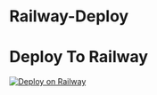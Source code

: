 # Railway-Deploy

# Deploy To Railway
[![Deploy on Railway](https://railway.app/button.svg)](https://railway.app/new/template?template=https%3A%2F%2Fgithub.com%2Fimsaravanakrish%2Frailway&plugins=postgresql&envs=APP_ID%2CAPI_HASH%2CSTRING_SESSION%2CTG_BOT_USERNAME%2CTG_BOT_TOKEN%2CCOMMAND_HAND_LER%2CENV%2CHEROKU_API_KEY%2CHEROKU_APP_NAME%2CPRIVATE_GROUP_ID%2CPRIVATE_GROUP_BOT_ID%2CTZ%2CUPSTREAM_REPO&optionalEnvs=COMMAND_HAND_LER%2CENV%2CHEROKU_API_KEY%2CHEROKU_APP_NAME%2CTZ%2CUPSTREAM_REPO&HEROKU_APP_NAMEDesc=%E0%AE%89%E0%AE%99%E0%AF%8D%E0%AE%95%E0%AE%B3%E0%AF%8D+Heroku+App+%E0%AE%AA%E0%AF%86%E0%AE%AF%E0%AE%B0%E0%AF%8D)
